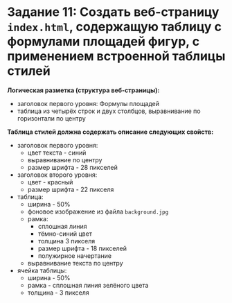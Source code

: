 # Задание 11: Создать веб-страницу `index.html`, содержащую таблицу с формулами площадей фигур, с применением встроенной таблицы стилей
__Логическая разметка (структура веб-страницы):__
- заголовок первого уровня: Формулы площадей
- таблица из четырёх строк и двух столбцов, выравнивание по горизонтали по центру

__Таблица стилей должна содержать описание следующих свойств:__
- заголовок первого уровня:
    - цвет текста - синий
    - выравнивание по центру
    - размер шрифта - 28 пикселей
- заголовок второго уровня:
    - цвет - красный
    - размер шрифта - 22 пикселя
- таблица:
    - ширина - 50%
    - фоновое изображение из файла `background.jpg`
    - рамка:
        - сплошная линия
        - тёмно-синий цвет
        - толщина 3 пикселя
        - размер шрифта - 18 пикселей
        - полужирное начертание
    - выравнивание текста по центру
- ячейка таблицы:
    - ширина - 50%
    - рамка - сплошная линия зелёного цвета
    - толщина - 3 пикселя